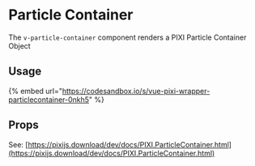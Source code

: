 # Particle Container

The `v-particle-container` component renders a PIXI Particle Container Object

## Usage

{% embed url="https://codesandbox.io/s/vue-pixi-wrapper-particlecontainer-0nkh5" %}

## Props

See: [https://pixijs.download/dev/docs/PIXI.ParticleContainer.html](https://pixijs.download/dev/docs/PIXI.ParticleContainer.html)


